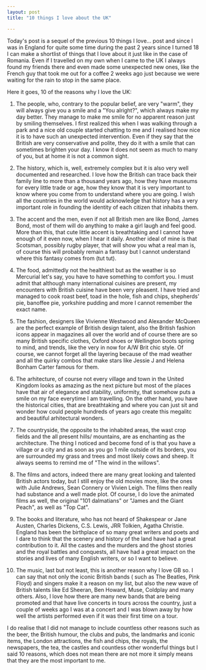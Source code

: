 ```yaml
---
layout: post
title: "10 things I love about the UK"

---
```



Today's post is a sequel of the previous 10 things I love... post and since I was in England for quite some time during the past 2 years since I turned 18 I can make a shortlist of things that I love about it just like in the case of Romania. Even if I travelled on my own when I came to the UK I always found my friends there and even made some unexpected new ones, like the French guy that took me out for a coffee 2 weeks ago just because we were waiting for the rain to stop in the same place. 

Here it goes, 10 of the reasons why I love the UK:

1. The people, who, contrary to the popular belief, are very "warm", they will always give you a smile and a "You alright?", which always make my day better. They manage to make me smile for no apparent reason just by smiling themselves. I first realized this when I was walking through a park and a nice old couple started chatting to me and I realised how nice it is to have such an unexpected intervention. Even if they say that the British are very conservative and polite, they do it with a smile that can sometimes brighten your day. I know it does not seem as much to many of you, but at home it is not a common sight.

2. The history, which is, well, extremely complex but it is also very well documented and researched. I love how the British can trace back their family line to more than a thousand years ago, how they have museums for every little trade or age, how they know that it is very important to know where you come from to understand where you are going. I wish all the countries in the world would acknowledge that history has a very important role in founding the identity of each citizen that inhabits them.

3. The accent and the men, even if not all British men are like Bond, James Bond, most of them will do anything to make a girl laugh and feel good. More than this, that cute little accent is breathtaking and I cannot have enough of it even now, when I hear it daily. Another ideal of mine is that Scotsman, possibly rugby player, that will show you what a real man is, of course this will probably remain a fantasy but I cannot understand where this fantasy comes from (tut tut).

4. The food, admittedly not the healthiest but as the weather is so Mercurial let's say, you have to have something to comfort you. I must admit that although many international cuisines are present, my encounters with British cuisine have been very pleasent. I have tried and managed to cook roast beef, toad in the hole, fish and chips, shepherds' pie, banoffee pie, yorkshire pudding and more I cannot remember the exact name. 

5. The fashion, designers like Vivienne Westwood and Alexander McQueen are the perfect example of British design talent, also the British fashion icons appear in magazines all over the world and of course there are so many British specific clothes, Oxford shoes or Wellington boots spring to mind, and trends, like the very in now for A/W Brit chic style. Of course, we cannot forget all the layering because of the mad weather and all the quirky combos that make stars like Jessie J and Helena Bonham Carter famous for them.

6. The arhitecture, of course not every village and town in the United Kingdom looks as amazing as the next picture but most of the places have that air of elegance and stability, uniformity, that somehow puts a smile on my face everytime I am travelling. On the other hand, you have the historical cities, that are breathtaking and where you can just sit and wonder how could people hundreds of years ago create this megalitc and beautiful arhitectural wonders. 

7. The countryside, the opposite to the inhabited areas, the wast crop fields and the all present hills/ mountains, are as enchanting as the architecture. The thing I noticed and become fond of is that you have a village or a city and as soon as you go 1 mile outside of its borders, you are surrounded my grass and trees and most likely cows and sheep. It always seems to remind me of "The wind in the willows". 

8. The films and actors, indeed there are many great looking and talented British actors today, but I still enjoy the old movies more, like the ones with Julie Andrews, Sean Connery or Vivien Leigh. The films then really had substance and a well made plot. Of course, I do love the animated films as well, the original "101 dalmatians" or "James and the Giant Peach", as well as "Top Cat".

9. The books and literature, who has not heard of Shakespear or Jane Austen, Charles Dickens, C.S. Lewis, JRR Tolkien, Agatha Christie. England has been the birthplace of so many great writers and poets and I dare to think that the scenery and history of the land have had a great contribution to it. All the castes and the murders and the ghost stories and the royal battles and conquests, all have had a great impact on the stories and lives of many English writers, or so I want to believe.

10. The music, last but not least, this is another reason why I love GB so. I can say that not only the iconic British bands ( such as The Beatles, Pink Floyd) and singers make it a reason on my list, but also the new wave of British talents like Ed Sheeran, Ben Howard, Muse, Coldplay and many others. Also, I love how there are many new bands that are being promoted and that have live concerts in tours across the country, just a couple of weeks ago I was at a concert and I was blown away by how well the artists performed even if it was their first time on a tour. 


I do realise that I did not manage to include countless other reasons such as the beer, the British humour, the clubs and pubs, the landmarks and iconic items, the London attractions, the fish and chips, the royals, the newspapers, the tea, the castles and countless other wonderful things but I said 10 reasons, which does not mean there are not more it simply means that they are the most important to me.
